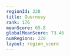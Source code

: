 ```yaml
---
regionId: 228
title: Guernsey
rank: 176
meanScore: 65.8
globalMeanScore: 73.46
numRegions: 220
layout: region_score
---
```


